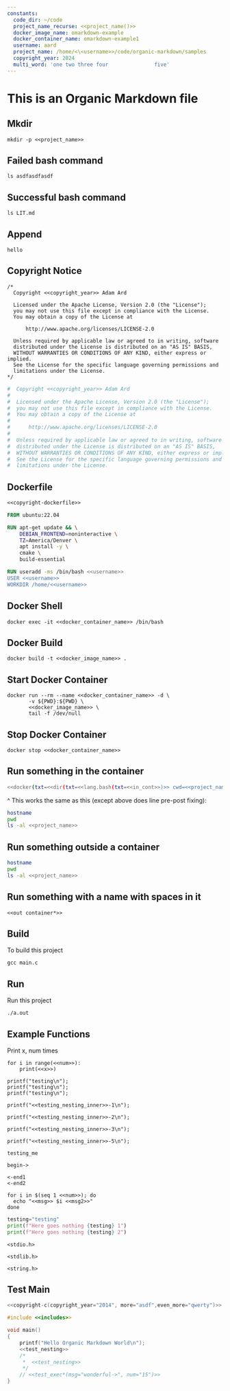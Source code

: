 ```yaml
---
constants:
  code_dir: ~/code
  project_name_recurse: <<project_name()>>
  docker_image_name: omarkdown-example
  docker_container_name: omarkdown-example1
  username: aard
  project_name: /home/<\<username>>/code/organic-markdown/samples
  copyright_year: 2024
  multi_word: 'one two three four               five'
---
```


# This is an Organic Markdown file

## Mkdir
```{name="mkdir" lang="bash" menu="true"}
mkdir -p <<project_name>>
```

## Failed bash command
```{name="failed" lang="bash" menu="true"}
ls asdfasdfasdf
```

## Successful bash command
```{name="success" lang="bash" menu="true"}
ls LIT.md
```

## Append
``` {name="copyright_year"}
hello
```

## Copyright Notice

```{name="copyright-c" lang="C"}
/*
  Copyright <<copyright_year>> Adam Ard

  Licensed under the Apache License, Version 2.0 (the "License");
  you may not use this file except in compliance with the License.
  You may obtain a copy of the License at

      http://www.apache.org/licenses/LICENSE-2.0

  Unless required by applicable law or agreed to in writing, software
  distributed under the License is distributed on an "AS IS" BASIS,
  WITHOUT WARRANTIES OR CONDITIONS OF ANY KIND, either express or implied.
  See the License for the specific language governing permissions and
  limitations under the License.
*/
```

```Dockerfile {name="copyright-dockerfile"}
#  Copyright <<copyright_year>> Adam Ard
#
#  Licensed under the Apache License, Version 2.0 (the "License");
#  you may not use this file except in compliance with the License.
#  You may obtain a copy of the License at
#
#      http://www.apache.org/licenses/LICENSE-2.0
#
#  Unless required by applicable law or agreed to in writing, software
#  distributed under the License is distributed on an "AS IS" BASIS,
#  WITHOUT WARRANTIES OR CONDITIONS OF ANY KIND, either express or implied.
#  See the License for the specific language governing permissions and
#  limitations under the License.
```

## Dockerfile

```Dockerfile {tangle=<<project_name>>/Dockerfile}
<<copyright-dockerfile>>

FROM ubuntu:22.04

RUN apt-get update && \
    DEBIAN_FRONTEND=noninteractive \
    TZ=America/Denver \
    apt install -y \
    cmake \
    build-essential

RUN useradd -ms /bin/bash <<username>>
USER <<username>>
WORKDIR /home/<<username>>
```

## Docker Shell

```{name="shell" lang="bash" menu="true"}
docker exec -it <<docker_container_name>> /bin/bash
```

## Docker Build

```{name="build_container" lang="bash" menu="true" dir=<<project_name>>}
docker build -t <<docker_image_name>> .
```

## Start Docker Container

```{name="start_container" lang="bash" menu="true" dir="."}
docker run --rm --name <<docker_container_name>> -d \
       -v ${PWD}:${PWD} \
       <<docker_image_name>> \
       tail -f /dev/null
```

## Stop Docker Container

```{name="stop_container" lang="bash" menu="true"}
docker stop <<docker_container_name>>
```

## Run something in the container

```bash {name="in container" menu=true}
<<docker(txt=<<dir(txt=<<lang.bash(txt=<<in_cont>>)>> cwd=<<project_name>>)>> cont=<<docker_container_name>>)>>
```

^ This works the same as this (except above does line pre-post fixing):

```bash {name="in_cont" dir=<<project_name>> docker=<<docker_container_name>> menu=true}
hostname
pwd
ls -al <<project_name>>
```

## Run something outside a container

```bash {name="out container" menu="true" dir=<<project_name>>}
hostname
pwd
ls -al <<project_name>>
```

## Run something with a name with spaces in it
```{name="call_spaces"}
<<out container*>>
```

## Build

To build this project

```{name="build_project" lang="bash" menu="true" docker=<<docker_container_name>> dir=<<project_name>>}
gcc main.c
```

## Run

Run this project

```{name="run_project" lang="bash" menu="true" docker=<<docker_container_name>> dir=<<project_name>>}
./a.out
```


## Example Functions

Print x, num times
```{name="print_x_num_times" lang="python"}
for i in range(<<num>>):
    print(<<x>>)
```

```{name="test_indent" lang="C"}
printf("testing\n");
printf("testing\n");
printf("testing\n");
```

```{name="test_nesting" lang="C"}
printf("<<testing_nesting_inner>>-1\n");

printf("<<testing_nesting_inner>>-2\n");

printf("<<testing_nesting_inner>>-3\n");

printf("<<testing_nesting_inner>>-5\n");
```

```{name="testing_nesting_inner" lang="C"}
testing_me
```

```{name="msg"}
begin->
```

```{name="msg2"}
<-end1
<-end2
```

```{name="test_exec" lang="bash" menu="true" dir="."}
for i in $(seq 1 <<num>>); do
  echo "<<msg>> $i <<msg2>>"
done
```

```python {name="test_exec_python" lang="python" menu="true" dir="."}
testing="testing"
print(f"Here goes nothing {testing} 1")
print(f"Here goes nothing {testing} 2")
```

```{name="includes"}
<stdio.h>
```

```{name="includes"}
<stdlib.h>
```

```{name="includes"}
<string.h>
```

## Test Main

```C {tangle=<<project_name>>/main.c}
<<copyright-c(copyright_year="2014", more="asdf",even_more="qwerty")>>

#include <<includes>>

void main()
{
    printf("Hello Organic Markdown World\n");
    <<test_nesting>>
    /*
     *  <<test_nesting>>
     */
    // <<test_exec*(msg="wonderful->", num="15")>>
}
```
